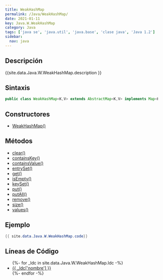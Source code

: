 ```yaml
---
title: WeakHashMap
permalink: /Java/WeakHashMap/
date: 2021-01-11
key: Java.W.WeakHashMap
category: Java
tags: ['java se', 'java.util', 'java.base', 'clase java', 'Java 1.2']
sidebar: 
  nav: java
---
```


## Descripción
{{site.data.Java.W.WeakHashMap.description }}

## Sintaxis
~~~java
public class WeakHashMap<K,V> extends AbstractMap<K,V> implements Map<K,V>
~~~

## Constructores
* [WeakHashMap()](/Java/WeakHashMap/WeakHashMap/)

## Métodos
* [clear()](/Java/WeakHashMap/clear)
* [containsKey()](/Java/WeakHashMap/containsKey)
* [containsValue()](/Java/WeakHashMap/containsValue)
* [entrySet()](/Java/WeakHashMap/entrySet)
* [get()](/Java/WeakHashMap/get)
* [isEmpty()](/Java/WeakHashMap/isEmpty)
* [keySet()](/Java/WeakHashMap/keySet)
* [put()](/Java/WeakHashMap/put)
* [putAll()](/Java/WeakHashMap/putAll)
* [remove()](/Java/WeakHashMap/remove)
* [size()](/Java/WeakHashMap/size)
* [values()](/Java/WeakHashMap/values)

## Ejemplo
~~~java
{{ site.data.Java.W.WeakHashMap.code}}
~~~

## Líneas de Código
<ul>
{%- for _ldc in site.data.Java.W.WeakHashMap.ldc -%}
   <li>
       <a href="{{_ldc['url'] }}">{{ _ldc['nombre'] }}</a>
   </li>
{%- endfor -%}
</ul>
